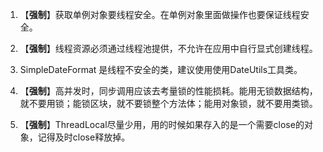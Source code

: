 1.	【**强制**】获取单例对象要线程安全。在单例对象里面做操作也要保证线程安全。

2.	【**强制**】线程资源必须通过线程池提供，不允许在应用中自行显式创建线程。

3.	SimpleDateFormat 是线程不安全的类，建议使用使用DateUtils工具类。

4.	【**强制**】高并发时，同步调用应该去考量锁的性能损耗。能用无锁数据结构，就不要用锁；能锁区块，就不要锁整个方法体；能用对象锁，就不要用类锁。

5.	【**强制**】ThreadLocal尽量少用，用的时候如果存入的是一个需要close的对象，记得及时close释放掉。